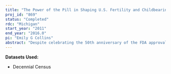 ```yaml
---
title: "The Power of the Pill in Shaping U.S. Fertility and Childbearing Behavior"
proj_id: "869"
status: "Completed"
rdc: "Michigan"
start_year: "2011"
end_year: "2016.0"
pi: "Emily G Collins"
abstract: "Despite celebrating the 50th anniversary of the FDA approval of the oral contraceptive pill, significant scholarly debate remains about the role that the Pill played in the dramatic demographic shifts of the 1960s. Estimating the causal impact of the Pill has been difficult because of the coincidence of its release with the peak of the baby boom, the rise of the women's movement, and many other social changes that render standard inter-temporal comparisons invalid. Bailey (2010) developed a quasi-experimental empirical strategy to address these problems. Specifically, she uses state-level variation in anti-obscenity "Comstock laws" which made the Pill illegal in 24 states, in conjunction with the timing of the introduction of the Pill in 1957 and the Supreme Court's decision to strike down Connecticut's Comstock statute in 1965 with Griswold v. Connecticut. This project proposes to use data from both the publicly available IPUMS and the restricted-access microdata from the decennial censuses to pursue three specific scientific aims:  (1) To use individual county-identifiers to develop and test a distance-based regression discontinuity methodology for estimating the impact of the birth control pill on completed fertility; (2) To use individual county-identifiers and the methodology in (1) to quantify the impact of the birth control pill on completed fertility, marital outcomes, child quality, and female labor force participation; and (3) To use this methodology to examine the impact of the birth control pill on disparities in these outcomes by race and education level."
---
```


**Datasets Used:**

  - Decennial Census 

